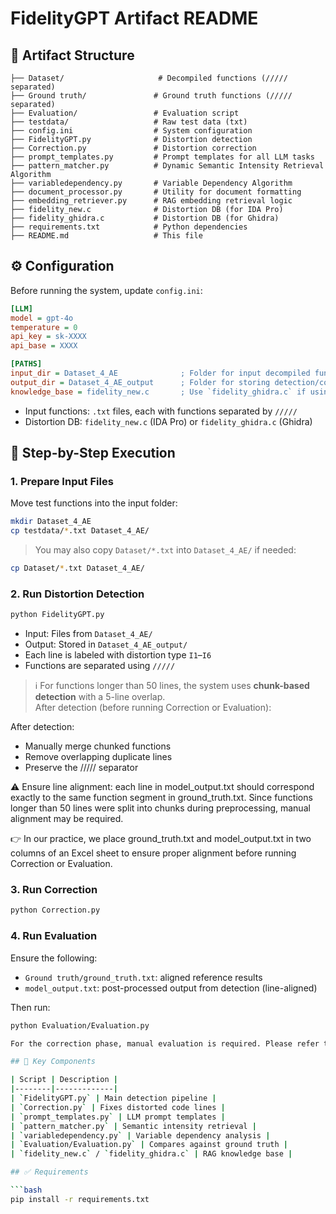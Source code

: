 # FidelityGPT Artifact README

## 📁 Artifact Structure

```
├── Dataset/                     # Decompiled functions (///// separated)
├── Ground truth/               # Ground truth functions (///// separated)
├── Evaluation/                 # Evaluation script
├── testdata/                   # Raw test data (txt)
├── config.ini                  # System configuration
├── FidelityGPT.py              # Distortion detection
├── Correction.py               # Distortion correction
├── prompt_templates.py         # Prompt templates for all LLM tasks
├── pattern_matcher.py          # Dynamic Semantic Intensity Retrieval Algorithm
├── variabledependency.py       # Variable Dependency Algorithm
├── document_processor.py       # Utility for document formatting
├── embedding_retriever.py      # RAG embedding retrieval logic
├── fidelity_new.c              # Distortion DB (for IDA Pro)
├── fidelity_ghidra.c           # Distortion DB (for Ghidra)
├── requirements.txt            # Python dependencies
├── README.md                   # This file
```

## ⚙️ Configuration

Before running the system, update `config.ini`:

```ini
[LLM]
model = gpt-4o
temperature = 0
api_key = sk-XXXX             
api_base = XXXX 

[PATHS]
input_dir = Dataset_4_AE              ; Folder for input decompiled functions
output_dir = Dataset_4_AE_output      ; Folder for storing detection/correction results
knowledge_base = fidelity_new.c       ; Use `fidelity_ghidra.c` if using Ghidra
```

- Input functions: `.txt` files, each with functions separated by `/////`
- Distortion DB: `fidelity_new.c` (IDA Pro) or `fidelity_ghidra.c` (Ghidra)

## 🧪 Step-by-Step Execution

### 1. Prepare Input Files

Move test functions into the input folder:

```bash
mkdir Dataset_4_AE
cp testdata/*.txt Dataset_4_AE/
```

> You may also copy `Dataset/*.txt` into `Dataset_4_AE/` if needed:
```bash
cp Dataset/*.txt Dataset_4_AE/
```

### 2. Run Distortion Detection

```bash
python FidelityGPT.py
```

- Input: Files from `Dataset_4_AE/`
- Output: Stored in `Dataset_4_AE_output/`
- Each line is labeled with distortion type `I1`–`I6`
- Functions are separated using `/////`

> ℹ️ For functions longer than 50 lines, the system uses **chunk-based detection** with a 5-line overlap.  
After detection (before running Correction or Evaluation):

After detection:
- Manually merge chunked functions
- Remove overlapping duplicate lines
- Preserve the ///// separator

⚠️ Ensure line alignment: each line in model_output.txt should correspond exactly to the same function segment in ground_truth.txt. Since functions longer than 50 lines were split into chunks during preprocessing, manual alignment may be required.

👉 In our practice, we place ground_truth.txt and model_output.txt in two columns of an Excel sheet to ensure proper alignment before running Correction or Evaluation.

### 3. Run Correction

```bash
python Correction.py
```

### 4. Run Evaluation

Ensure the following:
- `Ground truth/ground_truth.txt`: aligned reference results
- `model_output.txt`: post-processed output from detection (line-aligned)

Then run:

```bash
python Evaluation/Evaluation.py

For the correction phase, manual evaluation is required. Please refer to Table I in the paper as the guideline for manual assessment.

## 🧠 Key Components

| Script | Description |
|--------|-------------|
| `FidelityGPT.py` | Main detection pipeline |
| `Correction.py` | Fixes distorted code lines |
| `prompt_templates.py` | LLM prompt templates |
| `pattern_matcher.py` | Semantic intensity retrieval |
| `variabledependency.py` | Variable dependency analysis |
| `Evaluation/Evaluation.py` | Compares against ground truth |
| `fidelity_new.c` / `fidelity_ghidra.c` | RAG knowledge base |

## ✅ Requirements

```bash
pip install -r requirements.txt
```
